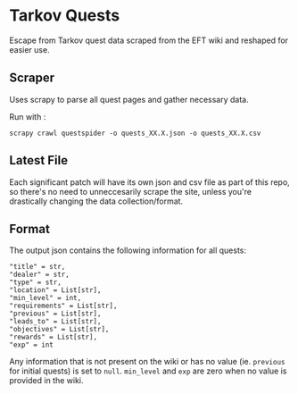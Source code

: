 # Tarkov Quests

Escape from Tarkov quest data scraped from the EFT wiki and reshaped for easier use.

## Scraper
Uses scrapy to parse all quest pages and gather necessary data.

Run with :

    scrapy crawl questspider -o quests_XX.X.json -o quests_XX.X.csv

## Latest File
Each significant patch will have its own json and csv file as part of this repo, so there's no need to unneccesarily scrape the site, unless you're drastically changing the data collection/format.

## Format

The output json contains the following information for all quests:

    "title" = str,
    "dealer" = str,
    "type" = str,
    "location" = List[str],
    "min_level" = int,
    "requirements" = List[str],
    "previous" = List[str],
    "leads_to" = List[str],
    "objectives" = List[str],
    "rewards" = List[str],
    "exp" = int

Any information that is not present on the wiki or has no value (ie. `previous` for initial quests) is set to `null`.
`min_level` and `exp` are zero when no value is provided in the wiki.